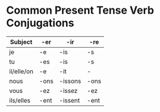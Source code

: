 # Common Present Tense Verb Conjugations

| Subject    | -er  | -ir     | -re  |
| ---------- | ---- | ------- | ---- |
| je         | -e   | -is     | -s   |
| tu         | -es  | -is     | -s   |
| il/elle/on | -e   | -it     | -    |
| nous       | -ons | -issons | -ons |
| vous       | -ez  | -issez  | -ez  |
| ils/elles  | -ent | -issent | -ent |
